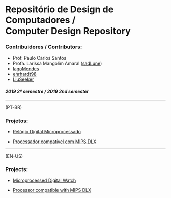 # Repositório de Design de Computadores /<br/> Computer Design Repository

### Contribuidores / Contributors:

- Prof. Paulo Carlos Santos
- Profa. Larissa Mangolim Amaral ([sadLune](https://github.com/sadLune))
- [IagoMendes](https://github.com/IagoMendes)
- [ehrhardt98](https://github.com/ehrhardt98)
- [LiuSeeker](https://github.com/LiuSeeker)

#### *2019 2º semestre / 2019 2nd semester*
----

(PT-BR)


### Projetos:
- [Relógio Digital Microprocessado](https://github.com/LiuSeeker/Projetos-de-Design-de-Computadores/tree/master/Relogio)

- [Processador compatível com MIPS DLX](https://github.com/LiuSeeker/Projetos-de-Design-de-Computadores/tree/master/Mips)
---

(EN-US)

### Projects:
- [Microprocessed Digital Watch](https://github.com/LiuSeeker/Projetos-de-Design-de-Computadores/tree/master/Relogio)

- [Processor compatible with MIPS DLX](https://github.com/LiuSeeker/Projetos-de-Design-de-Computadores/tree/master/Mips)
